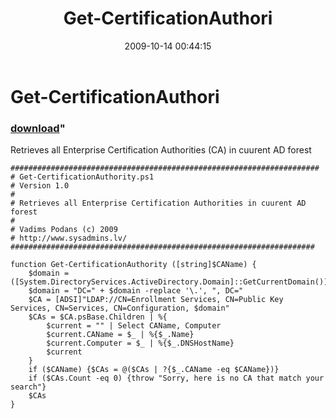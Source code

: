﻿---
pid:            1394
parent:         0
children:       
poster:         Vadims Podans
title:          Get-CertificationAuthori
date:           2009-10-14 00:44:15
format:         posh
---

# Get-CertificationAuthori

### [download](1394.ps1)"

Retrieves all Enterprise Certification Authorities (CA) in cuurent AD forest

```posh
#####################################################################
# Get-CertificationAuthority.ps1
# Version 1.0
#
# Retrieves all Enterprise Certification Authorities in cuurent AD forest
#
# Vadims Podans (c) 2009
# http://www.sysadmins.lv/
####################################################################

function Get-CertificationAuthority ([string]$CAName) {
	$domain = ([System.DirectoryServices.ActiveDirectory.Domain]::GetCurrentDomain()).Name
	$domain = "DC=" + $domain -replace '\.', ", DC="
	$CA = [ADSI]"LDAP://CN=Enrollment Services, CN=Public Key Services, CN=Services, CN=Configuration, $domain"
	$CAs = $CA.psBase.Children | %{
		$current = "" | Select CAName, Computer
		$current.CAName = $_ | %{$_.Name}
		$current.Computer = $_ | %{$_.DNSHostName}
		$current
	}
	if ($CAName) {$CAs = @($CAs | ?{$_.CAName -eq $CAName})}
	if ($CAs.Count -eq 0) {throw "Sorry, here is no CA that match your search"}
	$CAs
}
```
